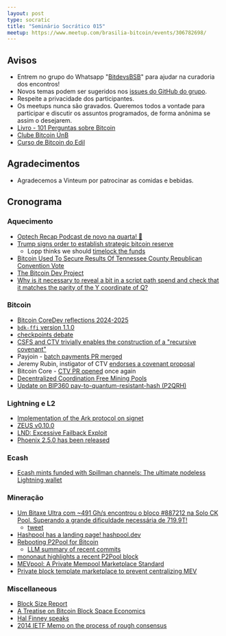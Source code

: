 ```yaml
---
layout: post
type: socratic
title: "Seminário Socrático 015"
meetup: https://www.meetup.com/brasilia-bitcoin/events/306782698/
---
```


## Avisos

- Entrem no grupo do Whatsapp "[BitdevsBSB](https://chat.whatsapp.com/KxuGyYu4TZy94KcA1yXCzi)" para ajudar na curadoria dos encontros!
- Novos temas podem ser sugeridos nos [issues do GitHub do grupo](https://github.com/BitDevsBSB/BitDevsBSB/issues).
- Respeite a privacidade dos participantes.
- Os meetups nunca são gravados. Queremos todos a vontade para participar e discutir os assuntos programados, de forma anônima se assim o desejarem.
- [Livro - 101 Perguntas sobre Bitcoin](https://bitcoin101.site)
- [Clube Bitcoin UnB](https://x.com/ClubeBitcoinUnB)
- [Curso de Bitcoin do Edil](https://www.youtube.com/watch?v=gCgdCgyHFqw&list=PLfdR3_dt2rbexb-ohbaLLzAuNAp7Ypt8u)

## Agradecimentos

- Agradecemos a Vinteum por patrocinar as comidas e bebidas.

## Cronograma

### Aquecimento

- [Optech Recap Podcast de novo na quarta! 🙂](https://x.com/Vinteum_org/status/1896599290765815843)
- [Trump signs order to establish strategic bitcoin reserve](https://www.reuters.com/technology/trump-signs-order-establish-strategic-bitcoin-reserve-white-house-crypto-czar-2025-03-07/)
  - Lopp thinks we should [timelock the funds](https://x.com/lopp/status/1897992849330704606)
- [Bitcoin Used To Secure Results Of Tennessee County Republican Convention Vote](https://bitcoinmagazine.com/news/bitcoin-blockchain-used-to-secure-results-of-tennessee-countys-republican-convention-vote)
- [The Bitcoin Dev Project](https://bitcoindevs.xyz/)
- [Why is it necessary to reveal a bit in a script path spend and check that it matches the parity of the Y coordinate of Q?](https://bitcoin.stackexchange.com/questions/125502/why-is-it-necessary-to-reveal-a-bit-in-a-script-path-spend-and-check-that-it-mat)


### Bitcoin

- [Bitcoin CoreDev reflections 2024-2025](https://adamjonas.com/bitcoin/coredev/retro/coredev-2024-retro/)
- [`bdk-ffi` version 1.1.0](https://x.com/bitcoindevkit/status/1900205139555721414) 
- [checkpoints debate](https://x.com/jamesob/status/1900523180181074269)
- [CSFS and CTV trivially enables the construction of a "recursive covenant"](https://groups.google.com/g/bitcoindev/c/Tu7mr419jWQ?pli=1)
- Payjoin - [batch payments PR merged](https://github.com/payjoin/rust-payjoin/pull/434)
- Jeremy Rubin, instigator of CTV [endorses a covenant proposal](https://x.com/JeremyRubin/status/1895676912401252588)
- Bitcoin Core - [CTV PR opened](https://github.com/bitcoin/bitcoin/pull/31989) once again
- [Decentralized Coordination Free Mining Pools](https://rubin.io/bitcoin/2021/12/12/advent-15/)
- [Update on BIP360 pay-to-quantum-resistant-hash (P2QRH)](https://mailing-list.bitcoindevs.xyz/bitcoindev/8797807d-e017-44e2-b419-803291779007n@googlegroups.com/)


### Lightning e L2

- [Implementation of the Ark protocol on signet](https://x.com/2ndbtc/status/1902400806659514562)
- [ZEUS v0.10.0](https://x.com/zeusln/status/1900169282996035987)
- [LND: Excessive Failback Exploit](https://morehouse.github.io/lightning/lnd-excessive-failback-exploit/)
- [Phoenix 2.5.0 has been released](https://x.com/PhoenixWallet/status/1896978681626862038)


### Ecash

- [Ecash mints funded with Spillman channels: The ultimate nodeless Lightning wallet](https://gist.github.com/lukechilds/307341239beac72c9d8cfe3198f9bfff)


### Mineração

- [Um Bitaxe Ultra com ~491 Gh/s encontrou o bloco #887212 na Solo CK Pool. Superando a grande dificuldade necessária de 719.9T!](https://mempool.space/block/000000000000000000006414aea39be567cf1d5ff6cbf2d77254fe7c714b0d81)
  - [tweet](https://x.com/bitdov/status/1899383543731536312)
- [Hashpool has a landing page! hashpool.dev](https://hashpool.dev)
- [Rebooting P2Pool for Bitcoin](https://blog.opdup.com/2025/02/04/rebooting-p2pool-for-bitcoin.html)
  - [LLM summary of recent commits](https://njump.me/nevent1qvzqqqqqqypzqv7ga9sav29yjnxmx7uh20gvd50wwcfv6qs2gykfmaln3fmx73t7qythwumn8ghj7ct5d3shxtnwdaehgu3wd3skuep0qyt8wumn8ghj7etyv4hzumn0wd68ytnvv9hxgtcqyzjk8xnh7hka9jwwa4qntxtjhjryca6xh8nldj8s7cgpryd7rzggs5gdlg9)
- [mononaut highlights a recent P2Pool block](https://x.com/mononautical/status/1897893882693918883)
- [MEVpool: A Private Mempool Marketplace Standard](https://github.com/mevpool/mevpool/blob/main/mevpool-marketplace.md)
- [Private block template marketplace to prevent centralizing MEV](https://delvingbitcoin.org/t/best-worst-case-mevil-response/1465)


### Miscellaneous
- [Block Size Report](https://research.mempool.space/block-size-report/)
- [A Treatise on Bitcoin Block Space Economics](https://blog.lopp.net/treatise-bitcoin-block-space-economics/)
- [Hal Finney speaks](https://njump.me/nevent1qqsf0a3jdehefr36ks70rsz04c75lfu5kdxwn49h8zm2hs8rqtrt58spzemhxue69uhkummnw3ezuum5v94k27fwdejhgq3q3fce6s3x325jta439097ddj97mkg9mlxf6kfrkhexh7uenclpljs0hedgz)
- [2014 IETF Memo on the process of rough consensus](https://datatracker.ietf.org/doc/html/rfc7282)










